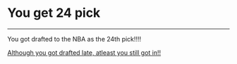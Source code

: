 # You get 24 pick
---
You got drafted to the NBA as the 24th pick!!!!

[Although you got drafted late, atleast you still got in!!](NBA.md)